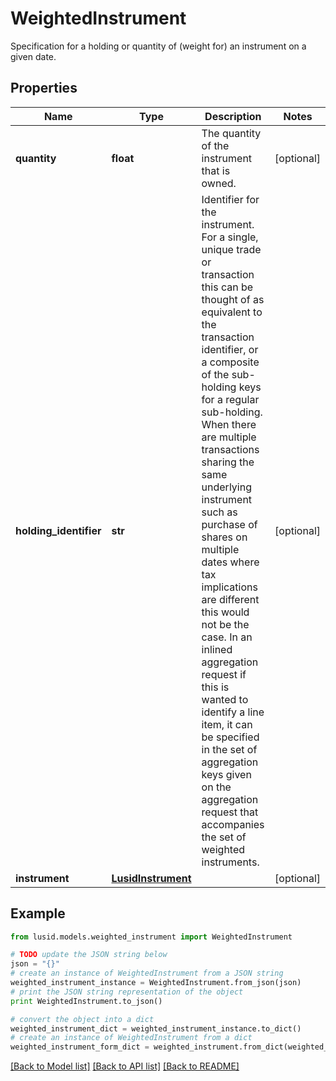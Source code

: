 # WeightedInstrument

Specification for a holding or quantity of (weight for) an instrument on a given date.

## Properties
Name | Type | Description | Notes
------------ | ------------- | ------------- | -------------
**quantity** | **float** | The quantity of the instrument that is owned. | [optional] 
**holding_identifier** | **str** | Identifier for the instrument.  For a single, unique trade or transaction this can be thought of as equivalent to the transaction identifier, or  a composite of the sub-holding keys for a regular sub-holding. When there are multiple transactions sharing the same underlying instrument  such as purchase of shares on multiple dates where tax implications are different this would not be the case.    In an inlined aggregation request if this is wanted to identify a line item, it can be specified in the set of aggregation keys given on the aggregation  request that accompanies the set of weighted instruments. | [optional] 
**instrument** | [**LusidInstrument**](LusidInstrument.md) |  | [optional] 

## Example

```python
from lusid.models.weighted_instrument import WeightedInstrument

# TODO update the JSON string below
json = "{}"
# create an instance of WeightedInstrument from a JSON string
weighted_instrument_instance = WeightedInstrument.from_json(json)
# print the JSON string representation of the object
print WeightedInstrument.to_json()

# convert the object into a dict
weighted_instrument_dict = weighted_instrument_instance.to_dict()
# create an instance of WeightedInstrument from a dict
weighted_instrument_form_dict = weighted_instrument.from_dict(weighted_instrument_dict)
```
[[Back to Model list]](../README.md#documentation-for-models) [[Back to API list]](../README.md#documentation-for-api-endpoints) [[Back to README]](../README.md)


